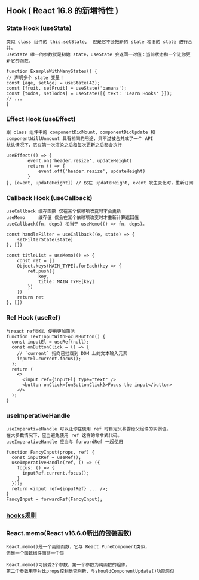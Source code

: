 ##  Hook ( React 16.8 的新增特性 )

### State Hook (useState)

    类似 class 组件的 this.setState,  但是它不会把新的 state 和旧的 state 进行合并。
    useState 唯一的参数就是初始 state，useState 会返回一对值：当前状态和一个让你更新它的函数。
    
    function ExampleWithManyStates() {
    // 声明多个 state 变量！
    const [age, setAge] = useState(42);
    const [fruit, setFruit] = useState('banana');
    const [todos, setTodos] = useState([{ text: 'Learn Hooks' }]);
    // ...
    }

### Effect Hook (useEffect)

    跟 class 组件中的 componentDidMount、componentDidUpdate 和 componentWillUnmount 具有相同的用途，只不过被合并成了一个 API
    默认情况下，它在第一次渲染之后和每次更新之后都会执行
    
    useEffect(() => {
            event.on('header.resize', updateHeight)
            return () => {
                event.off('header.resize', updateHeight)
            }
    }, [event, updateHeight]) // 仅在 updateHeight, event 发生变化时，重新订阅

### Callback Hook (useCallback)
        
    useCallback 缓存函数 仅在某个依赖项改变时才会更新
    useMemo     缓存值 仅会在某个依赖项改变时才重新计算返回值        
    useCallback(fn, deps) 相当于 useMemo(() => fn, deps)。
    
    const handleFilter = useCallback((e, state) => {
        setFilterState(state)
    }, [])
    
    const titleList = useMemo(() => {
        const ret = []
        Object.keys(MAIN_TYPE).forEach(key => {
            ret.push({
                key,
                title: MAIN_TYPE[key]
            })
        })
        return ret
    }, [])

### Ref Hook (useRef)
    
    与react ref类似，使用更加简洁    
    function TextInputWithFocusButton() {
      const inputEl = useRef(null);
      const onButtonClick = () => {
        // `current` 指向已挂载到 DOM 上的文本输入元素
        inputEl.current.focus();
      };
      return (
        <>
          <input ref={inputEl} type="text" />
          <button onClick={onButtonClick}>Focus the input</button>
        </>
      );
    }

### useImperativeHandle

    useImperativeHandle 可以让你在使用 ref 时自定义暴露给父组件的实例值。
    在大多数情况下，应当避免使用 ref 这样的命令式代码。
    useImperativeHandle 应当与 forwardRef 一起使用
    
    function FancyInput(props, ref) {
      const inputRef = useRef();
      useImperativeHandle(ref, () => ({
        focus: () => {
          inputRef.current.focus();
        }
      }));
      return <input ref={inputRef} ... />;
    }
    FancyInput = forwardRef(FancyInput);

### [hooks规则](https://react.docschina.org/docs/hooks-rules.html)

### React.memo(React v16.6.0新出的包装函数) 

    React.memo()是一个高阶函数，它与 React.PureComponent类似，
    但是一个函数组件而非一个类
    
    React.memo()可接受2个参数，第一个参数为纯函数的组件，
    第二个参数用于对比props控制是否刷新，与shouldComponentUpdate()功能类似
    






